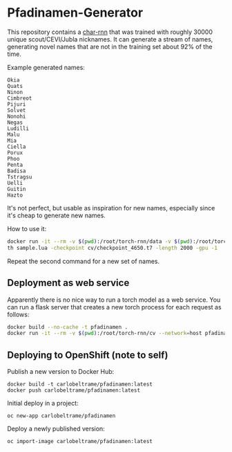 # Pfadinamen-Generator

This repository contains a [char-rnn](https://github.com/karpathy/char-rnn) that was trained with roughly 30000 unique scout/CEVI/Jubla nicknames. It can generate a stream of names, generating novel names that are not in the training set about 92% of the time.

Example generated names:
```
Okia
Quats
Ninon
Cimbreot
Pijuri
Solvet
Nonohi
Negas
Ludilli
Malu
Mia
Ciella
Porux
Phoo
Penta
Badisa
Tstragsu
Uelli
Guitin
Hazto
```

It's not perfect, but usable as inspiration for new names, especially since it's cheap to generate new names.

How to use it:
```bash
docker run -it --rm -v $(pwd):/root/torch-rnn/data -v $(pwd):/root/torch-rnn/cv carlobeltrame/char-rnn:latest bash
th sample.lua -checkpoint cv/checkpoint_4650.t7 -length 2000 -gpu -1
```

Repeat the second command for a new set of names.

## Deployment as web service
Apparently there is no nice way to run a torch model as a web service. You can run a flask server that creates a new torch process for each request as follows:
```bash
docker build --no-cache -t pfadinamen .
docker run -it --rm -v $(pwd):/root/torch-rnn/cv --network=host pfadinamen
```

## Deploying to OpenShift (note to self)
Publish a new version to Docker Hub:
```
docker build -t carlobeltrame/pfadinamen:latest
docker push carlobeltrame/pfadinamen:latest
```

Initial deploy in a project:
```
oc new-app carlobeltrame/pfadinamen
```

Deploy a newly published version:
```
oc import-image carlobeltrame/pfadinamen:latest
```